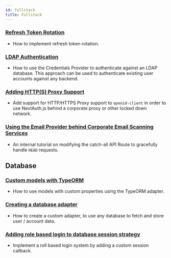 ```yaml
---
id: fullstack
title: Fullstack
---
```


### [Refresh Token Rotation](/tutorials/refresh-token-rotation)

- How to implement refresh token rotation.

### [LDAP Authentication](/tutorials/ldap-auth-example)

- How to use the Credentials Provider to authenticate against an LDAP database. This approach can be used to authenticate existing user accounts against any backend.

### [Adding HTTP(S) Proxy Support](/tutorials/corporate-proxy)

- Add support for HTTP/HTTPS Proxy support to `openid-client` in order to use NextAuth.js behind a corporate proxy or other locked down network.

### [Using the Email Provider behind Corporate Email Scanning Services](/tutorials/avoid-corporate-link-checking-email-provider)

- An internal tutorial on modifying the catch-all API Route to gracefully handle `HEAD` requests.

## Database

### [Custom models with TypeORM](/adapters/typeorm#custom-models)

- How to use models with custom properties using the TypeORM adapter.

### [Creating a database adapter](/tutorials/creating-a-database-adapter)

- How to create a custom adapter, to use any database to fetch and store user / account data.

### [Adding role based login to database session strategy](/tutorials/role-based-login-strategy)

- Implement a roll based login system by adding a custom session callback.
